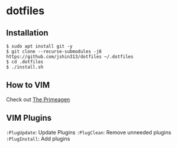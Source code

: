 # dotfiles

## Installation
```console
$ sudo apt install git -y
$ git clone --recurse-submodules -j8 https://github.com/jshin313/dotfiles ~/.dotfiles
$ cd .dotfiles
$ ./install.sh
```

## How to VIM
Check out [The Primeagen](https://www.youtube.com/channel/UC8ENHE5xdFSwx71u3fDH5Xw)

## VIM Plugins
`:PlugUpdate`: Update Plugins
`:PlugClean`: Remove unneeded plugins
`:PlugInstall`: Add plugins
